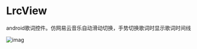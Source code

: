 ﻿# LrcView

android歌词控件。仿网易云音乐自动滑动切换，手势切换歌词时显示歌词时间线



![imag](https://github.com/bifan-wei/LrcView/blob/master/lrcviewPic.png)


